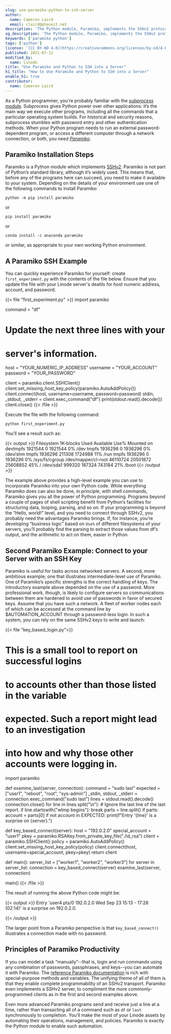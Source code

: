 ```yaml
---
slug: use-paramiko-python-to-ssh-server
author:
  name: Cameron Laird
  email: claird@phaseit.net
description: 'The Python module, Paramiko, implements the SSHv2 protocol that helps you connect to remote servers. You can use Paramiko in your Python code to automate tasks on your server. This guide provides two Paramiko examples showing you how to connect to a server with your username and password and your SSH keys.'
og_description: 'The Python module, Paramiko, implements the SSHv2 protocol that helps you connect to remote servers. You can use Paramiko in your Python code to automate tasks on your server. This guide provides two Paramiko examples showing you how to connect to a server with your username and password and your SSH keys.'
keywords: ['paramiko python']
tags: ['python']
license: '[CC BY-ND 4.0](https://creativecommons.org/licenses/by-nd/4.0)'
published: 2021-07-12
modified_by:
  name: Linode
title: "Use Paramiko and Python to SSH into a Server"
h1_title: "How to Use Paramiko and Python to SSH into a Server"
enable_h1: true
contributor:
  name: Cameron Laird
---
```


As a Python programmer, you’re probably familiar with the [*subprocess* module](https://docs.python.org/3/library/subprocess.html). Subprocess gives Python power over other applications: it’s the main way we execute other programs, including all the commands that a particular operating system builds. For historical and security reasons, subprocess stumbles with password entry and other authentication methods. When your Python program needs to run an external password-dependent program, or access a different computer through a network connection, or both, you need [*Paramiko*](https://github.com/paramiko/paramiko).

## Paramiko Installation Steps

Paramiko is a Python module which implements [SSHv2](https://searchsecurity.techtarget.com/tip/An-introduction-to-SSH2). Paramiko is not part of Python’s standard library, although it’s widely used. This means that, before any of the programs here can succeed, you need to make it available to your system. Depending on the details of your environment use one of the following commands to install Paramiko:

    python -m pip install paramiko

or

    pip install paramiko

or

    conda install -c anaconda paramiko

or similar, as appropriate to your own working Python environment.

## A Paramiko SSH Example

You can quickly experience Paramiko for yourself: create `first_experiment.py` with the contents of the file below. Ensure that you update the file with your Linode server's deatils for host numeric address, account, and password.

{{< file "first_experiment.py" >}}
import paramiko


command = "df"
# Update the next three lines with your
# server's information.
host = "YOUR_NUMERIC_IP_ADDRESS"
username = "YOUR_ACCOUNT"
password = "YOUR_PASSWORD"

client = paramiko.client.SSHClient()
client.set_missing_host_key_policy(paramiko.AutoAddPolicy())
client.connect(host, username=username, password=password)
stdin, _stdout, _stderr = client.exec_command("df")
print(stdout.read().decode())
client.close()
{{< /file >}}

Execute the file with the following command:

    python first_experiment.py

You’ll see a result such as:

{{< output >}}
Filesystem      	1K-blocks 	Used Available Use% Mounted on
devtmpfs          	1921544    	0   1921544   0% /dev
tmpfs             	1936296    	0   1936296   0% /dev/shm
tmpfs             	1936296   211308   1724988  11% /run
tmpfs             	1936296    	0   1936296   0% /sys/fs/cgroup
/dev/mapper/cl-root  46110724 20501872  25608852  45% /
/dev/sda1          	999320   187324	743184  21% /boot
{{< /output >}}

The example above provides a high-level example you can use to incorporate Paramiko into your own Python code. While everything Paramiko does can also be done, in principle, with shell commands, Paramiko gives you all the power of Python programming. Programs beyond a couple of pages of shell scripting benefit from Python’s facilities for structuring data, looping, parsing, and so on. If your programming is beyond the “Hello, world!” level, and you need to connect through SSHv2, you probably need the advantages Paramiko brings. If, for instance, you’re developing “business logic” based on `Use%` of different filesystems of your servers, you’ll probably find the parsing to extract those values from df’s output, and the arithmetic to act on them, easier in Python.

## Second Paramiko Example: Connect to your Server with an SSH Key

Paramiko is useful for tasks across networked servers. A second, more ambitious example; one that illustrates intermediate-level use of Paramiko. One of Paramiko’s specific strengths is the correct handling of keys. The introductory example above depended on the use of a password. More professional work, though, is likely to configure servers so communications between them are hardened to avoid use of passwords in favor of secured keys. Assume that you have such a network. A fleet of worker nodes each of which can be accessed at the command line by $AUTOMATION_ACCOUNT through a password-less login. In such a system, you can rely on the same SSHv2 keys to write and launch:

{{< file "key_based_login.py">}}
# This is a small tool to report on successful logins
# to accounts other than those listed in the variable
# expected.  Such a report might lead to an investigation
# into how and why those other accounts were logging in.
import paramiko


def examine_last(server, connection):
     command = "sudo last"
     expected = ["user1", "reboot", "root", "sys-admin"]
	_stdin, stdout, _stderr = connection.exec_command("sudo last")
	lines = stdout.read().decode()
	connection.close()
	for line in lines.split("\n"):
           # Ignore the last line of the last report.
        	if line.startswith("wtmp begins"):
            	break
    	    parts = line.split()
    	    if parts:
        	    account = parts[0]
        	    if not account in EXPECTED:
            	    print(f"Entry '{line}' is a surprise on {server}.")

def key_based_connect(server):
     host = "192.0.2.0"
     special_account = "user1"
	pkey = paramiko.RSAKey.from_private_key_file("./id_rsa")
	client = paramiko.SSHClient()
     policy = paramiko.AutoAddPolicy()
          client.set_missing_host_key_policy(policy)
	client.connect(host, username=special_account, pkey=pkey)
	return client


def main():
     server_list = ["worker1", "worker2", "worker3"]
	for server in server_list:
    	    connection = key_based_connect(server)
    	    examine_last(server, connection)


main()
{{< /file >}}

The result of running the above Python code might be:

{{< output >}}
Entry 'user4   pts/0    	192.0.2.0 	Wed Sep 23 15:13 - 17:28  (02:14)' is a surprise on 192.0.2.0.

{{< /output >}}

The larger point from a Paramiko perspective is that `key_based_connect()` illustrates a connection made with no password.

## Principles of Paramiko Productivity

If you can model a task “manually”--that is, login and run commands using any combination of passwords, passphrases, and keys--you can automate it with Paramiko. The [reference Paramiko documentation](http://docs.paramiko.org/en/stable/) is rich with special-purpose methods and variables. The unifying theme of all of them is that they enable complete programmability of an SSHv2 transport. Paramiko even implements a SSHv2 server, to compliment the more commonly-programmed clients as in the first and second examples above.

Even more advanced Paramiko programs send and receive just a line at a time, rather than transacting all of a command such as `df` or `last` synchronously to completion. You’ll make the most of your Linode assets by automating their operations, management, and policies. Paramiko is exactly the Python module to enable such automation.


